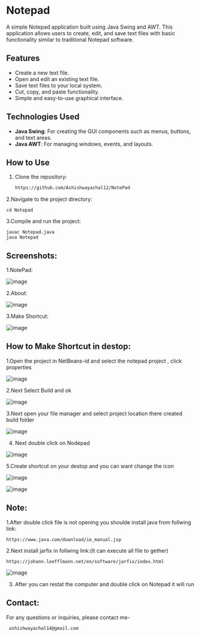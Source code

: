 # Notepad

A simple Notepad application built using Java Swing and AWT. This application allows users to create, edit, and save text files with basic functionality similar to traditional Notepad software.

## Features

- Create a new text file.
- Open and edit an existing text file.
- Save text files to your local system.
- Cut, copy, and paste functionality.
- Simple and easy-to-use graphical interface.

## Technologies Used

- **Java Swing**: For creating the GUI components such as menus, buttons, and text areas.
- **Java AWT**: For managing windows, events, and layouts.

## How to Use

1. Clone the repository:
   ```bash
   https://github.com/Ashishwayachal12/NotePad

2.Navigate to the project directory:  

    cd Notepad

 3.Compile and run the project:
 
    javac Notepad.java
    java Notepad

## Screenshots:

1.NotePad:

   ![image](https://github.com/user-attachments/assets/99ef02e5-2b24-4e79-b4e1-4d9078b9ce14)

2.About:

  ![image](https://github.com/user-attachments/assets/188105ea-14e1-4604-b6cf-490c17598969)
   
3.Make Shortcut:

![image](https://github.com/user-attachments/assets/15dfc453-4f60-46db-a189-46ff82dab2bc)

## How to Make Shortcut in destop:

1.Open the project in NetBeans-id and select the notepad project , click properties

 ![image](https://github.com/user-attachments/assets/d77aacf3-daab-495b-ae13-1382ee74c454)
 
2.Next Select Build and ok

![image](https://github.com/user-attachments/assets/ddc2ed64-5333-4ce2-b7d1-8a9d56381c76)

3.Next open your file manager and select project location there  created build folder

  ![image](https://github.com/user-attachments/assets/0fc698ab-c29c-47af-b1eb-65936046d47e)

4.  Next  double click on Nodepad
  
   ![image](https://github.com/user-attachments/assets/26aeb1fa-dff6-458e-9375-4bb3b518b394)

5.Create shortcut on your destop and you can want change the icon

   ![image](https://github.com/user-attachments/assets/15dfc453-4f60-46db-a189-46ff82dab2bc)

   ![image](https://github.com/user-attachments/assets/624c9b62-3106-421e-b1d0-bc4294d6b9f4)


## Note:

  1.After double click file is not opening you shoulde install java from follwing link:
  
    https://www.java.com/download/ie_manual.jsp
    
  2.Next install jarfix in follwing link:(It can execute all file to gether)
  
    https://johann.loefflmann.net/en/software/jarfix/index.html
    
   ![image](https://github.com/user-attachments/assets/2397f624-98c7-4000-888a-0f1f0c3e459e)
   
  3. After you can restat the computer and double click on Notepad it will run


  ## Contact:

For any questions or inquiries, please contact me-

     ashishwayachal14@gmail.com






